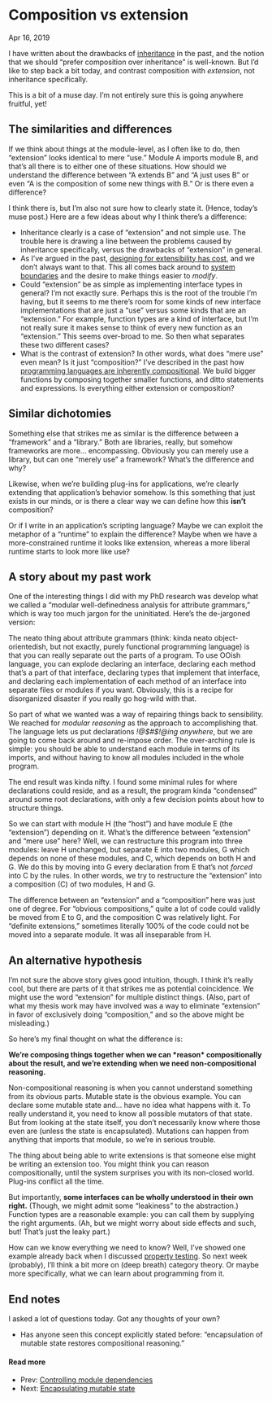 # Composition vs extension

Apr 16, 2019

I have written about the drawbacks of [inheritance](https://www.tedinski.com/2018/02/13/inheritance-modularity.html) in the past, and the notion that we should “prefer composition over inheritance” is well-known. But I’d like to step back a bit today, and contrast composition with *extension*, not inheritance specifically.

This is a bit of a muse day. I’m not entirely sure this is going anywhere fruitful, yet!

## The similarities and differences

If we think about things at the module-level, as I often like to do, then “extension” looks identical to mere “use.” Module A imports module B, and that’s all there is to either one of these situations. How should we understand the difference between “A extends B” and “A just uses B” or even “A is the composition of some new things with B.” Or is there even a difference?

I think there is, but I’m also not sure how to clearly state it. (Hence, today’s muse post.) Here are a few ideas about why I think there’s a difference:

- Inheritance clearly is a case of “extension” and not simple use. The trouble here is drawing a line between the problems caused by inheritance specifically, versus the drawbacks of “extension” in general.
- As I’ve argued in the past, [designing for extensibility has cost](https://www.tedinski.com/2018/08/07/what-makes-good-design.html), and we don’t always want to that. This all comes back around to [system boundaries](https://www.tedinski.com/2018/02/06/system-boundaries.html) and the desire to make things easier to *modify*.
- Could “extension” be as simple as implementing interface types in general? I’m not exactly sure. Perhaps this is the root of the trouble I’m having, but it seems to me there’s room for some kinds of new interface implementations that are just a “use” versus some kinds that are an “extension.” For example, function types are a kind of interface, but I’m not really sure it makes sense to think of every new function as an “extension.” This seems over-broad to me. So then what separates these two different cases?
- What is the contrast of extension? In other words, what does “mere use” even mean? Is it just “composition?” I’ve described in the past how [programming languages are inherently compositional](https://www.tedinski.com/2018/05/15/familiar-forms-of-composition.html). We build bigger functions by composing together smaller functions, and ditto statements and expressions. Is everything either extension or composition?

## Similar dichotomies

Something else that strikes me as similar is the difference between a “framework” and a “library.” Both are libraries, really, but somehow frameworks are more… encompassing. Obviously you can merely use a library, but can one “merely use” a framework? What’s the difference and why?

Likewise, when we’re building plug-ins for applications, we’re clearly extending that application’s behavior somehow. Is this something that just exists in our minds, or is there a clear way we can define how this **isn’t** composition?

Or if I write in an application’s scripting language? Maybe we can exploit the metaphor of a “runtime” to explain the difference? Maybe when we have a more-constrained runtime it looks like extension, whereas a more liberal runtime starts to look more like use?

## A story about my past work

One of the interesting things I did with my PhD research was develop what we called a “modular well-definedness analysis for attribute grammars,” which is way too much jargon for the uninitiated. Here’s the de-jargoned version:

The neato thing about attribute grammars (think: kinda neato object-orientedish, but not exactly, purely functional programming language) is that you can really separate out the parts of a program. To use OOish language, you can explode declaring an interface, declaring each method that’s a part of that interface, declaring types that implement that interface, and declaring each implementation of each method of an interface into separate files or modules if you want. Obviously, this is a recipe for disorganized disaster if you really go hog-wild with that.

So part of what we wanted was a way of repairing things back to sensibility. We reached for *modular reasoning* as the approach to accomplishing that. The language lets us put declarations *!@$#$!@ing anywhere*, but we are going to come back around and re-impose order. The over-arching rule is simple: you should be able to understand each module in terms of its imports, and without having to know all modules included in the whole program.

The end result was kinda nifty. I found some minimal rules for where declarations could reside, and as a result, the program kinda “condensed” around some root declarations, with only a few decision points about how to structure things.

So we can start with module H (the “host”) and have module E (the “extension”) depending on it. What’s the difference between “extension” and “mere use” here? Well, we can restructure this program into three modules: leave H unchanged, but separate E into two modules, G which depends on none of these modules, and C, which depends on both H and G. We do this by moving into G every declaration from E that’s not *forced* into C by the rules. In other words, we try to restructure the “extension” into a composition (C) of two modules, H and G.

The difference between an “extension” and a “composition” here was just one of degree. For “obvious compositions,” quite a lot of code could validly be moved from E to G, and the composition C was relatively light. For “definite extensions,” sometimes literally 100% of the code could not be moved into a separate module. It was all inseparable from H.

## An alternative hypothesis

I’m not sure the above story gives good intuition, though. I think it’s really cool, but there are parts of it that strikes me as potential coincidence. We might use the word “extension” for multiple distinct things. (Also, part of what my thesis work may have involved was a way to eliminate “extension” in favor of exclusively doing “composition,” and so the above might be misleading.)

So here’s my final thought on what the difference is:

**We’re composing things together when we can \*reason\* compositionally about the result, and we’re extending when we need non-compositional reasoning.**

Non-compositional reasoning is when you cannot understand something from its obvious parts. Mutable state is the obvious example. You can declare some mutable state and… have no idea what happens with it. To really understand it, you need to know all possible mutators of that state. But from looking at the state itself, you don’t necessarily know where those even are (unless the state is encapsulated). Mutations can happen from anything that imports that module, so we’re in serious trouble.

The thing about being able to write extensions is that someone else might be writing an extension too. You might think you can reason compositionally, until the system surprises you with its non-closed world. Plug-ins conflict all the time.

But importantly, **some interfaces can be wholly understood in their own right.** (Though, we might admit some “leakiness” to the abstraction.) Function types are a reasonable example: you can call them by supplying the right arguments. (Ah, but we might worry about side effects and such, but! That’s just the leaky part.)

How can we know everything we need to know? Well, I’ve showed one example already back when I discussed [property testing](https://www.tedinski.com/2018/04/24/design-and-property-tests.html). So next week (probably), I’ll think a bit more on (deep breath) category theory. Or maybe more specifically, what we can learn about programming from it.

## End notes

I asked a lot of questions today. Got any thoughts of your own?

- Has anyone seen this concept explicitly stated before: “encapsulation of mutable state restores compositional reasoning.”

#### Read more

- Prev: [Controlling module dependencies](https://www.tedinski.com/2019/04/09/module-anti-dependencies.html)
- Next: [Encapsulating mutable state](https://www.tedinski.com/2019/04/30/encapsulating-state.html)



